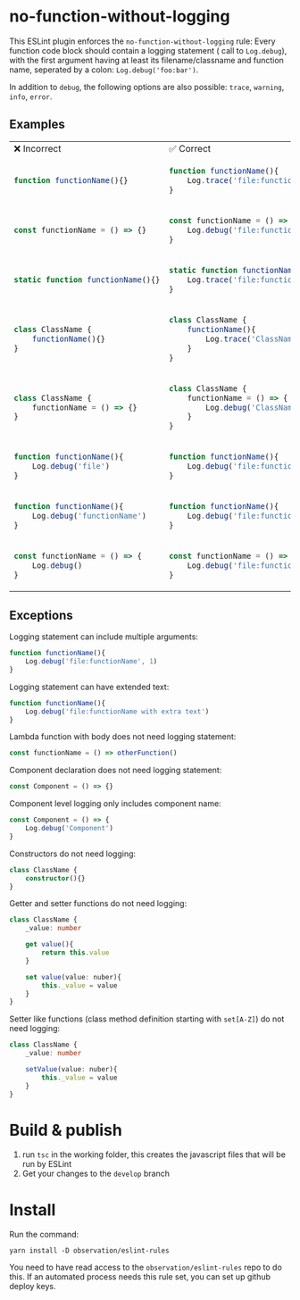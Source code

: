 # no-function-without-logging
This ESLint plugin enforces the `no-function-without-logging` rule: 
Every function code block should contain a logging statement ( call to `Log.debug`), with the first argument having at least its filename/classname and function name, seperated by a colon: `Log.debug('foo:bar')`.

In addition to `debug`, the following options are also possible: `trace`, `warning`, `info`, `error`. 

## Examples

<table>
<tr>
<td> ❌ Incorrect </td> <td> ✅ Correct </td>
</tr>
<tr>
<td>

```typescript
function functionName(){}
```
</td>
<td>

```typescript
function functionName(){
    Log.trace('file:functionName');
}
``` 
</td>
</tr>

<tr>
<td>

```typescript
const functionName = () => {}
```
</td>
<td>

```typescript
const functionName = () => {
    Log.debug('file:functionName');
}
```
</td>
</tr>

<tr>
<td>

```typescript
static function functionName(){}
```
</td>
<td>

```typescript
static function functionName(){
    Log.trace('file:functionName');
}
```
</td>
</tr>

<tr>
<td>

```typescript
class ClassName { 
    functionName(){}
}
```
</td>
<td>

```typescript
class ClassName { 
    functionName(){
        Log.trace('ClassName:functionName');
    }
}
```
</td>
</tr>

<tr>
<td>

```typescript
class ClassName { 
    functionName = () => {}
}
```
</td>
<td>

```typescript
class ClassName { 
    functionName = () => {
        Log.debug('ClassName:functionName');
    }
}
```
</td>
</tr>

<tr>
<td>

```typescript
function functionName(){ 
    Log.debug('file')
}
```
</td>
<td>

```typescript
function functionName(){ 
    Log.debug('file:functionName')
}
```
</td>
</tr>

<tr>
<td>

```typescript
function functionName(){ 
    Log.debug('functionName')
}
```
</td>
<td>

```typescript
function functionName(){ 
    Log.debug('file:functionName')
}
```
</td>
</tr>

<tr>
<td>

```typescript
const functionName = () => { 
    Log.debug()
}
```
</td>
<td>

```typescript
const functionName = () => { 
    Log.debug('file:functionName')
}
```
</td>
</tr>
</table>

## Exceptions

Logging statement can include multiple arguments:
```typescript
function functionName(){ 
    Log.debug('file:functionName', 1)
}
```

Logging statement can have extended text:
```typescript
function functionName(){ 
    Log.debug('file:functionName with extra text')
}
```

Lambda function with body does not need logging statement:
```typescript
const functionName = () => otherFunction()
```

Component declaration does not need logging statement:
```typescript
const Component = () => {}
```

Component level logging only includes component name:
```typescript
const Component = () => { 
    Log.debug('Component') 
}
```

Constructors do not need logging:
```typescript
class ClassName {
    constructor(){}
}
```

Getter and setter functions do not need logging:
```typescript
class ClassName {
    _value: number

    get value(){
        return this.value
    }

    set value(value: nuber){
        this._value = value
    }
}
```

Setter like functions (class method definition starting with `set[A-Z]`) do not need logging:
```typescript
class ClassName {
    _value: number

    setValue(value: nuber){
        this._value = value
    }
}
```

# Build & publish

1. run `tsc` in the working folder, this creates the javascript files that will be run by ESLint
2. Get your changes to the `develop` branch

# Install
Run the command:
```shell
yarn install -D observation/eslint-rules
```
You need to have read access to the `observation/eslint-rules` repo to do this. If an automated process needs this rule set, you can set up github deploy keys.